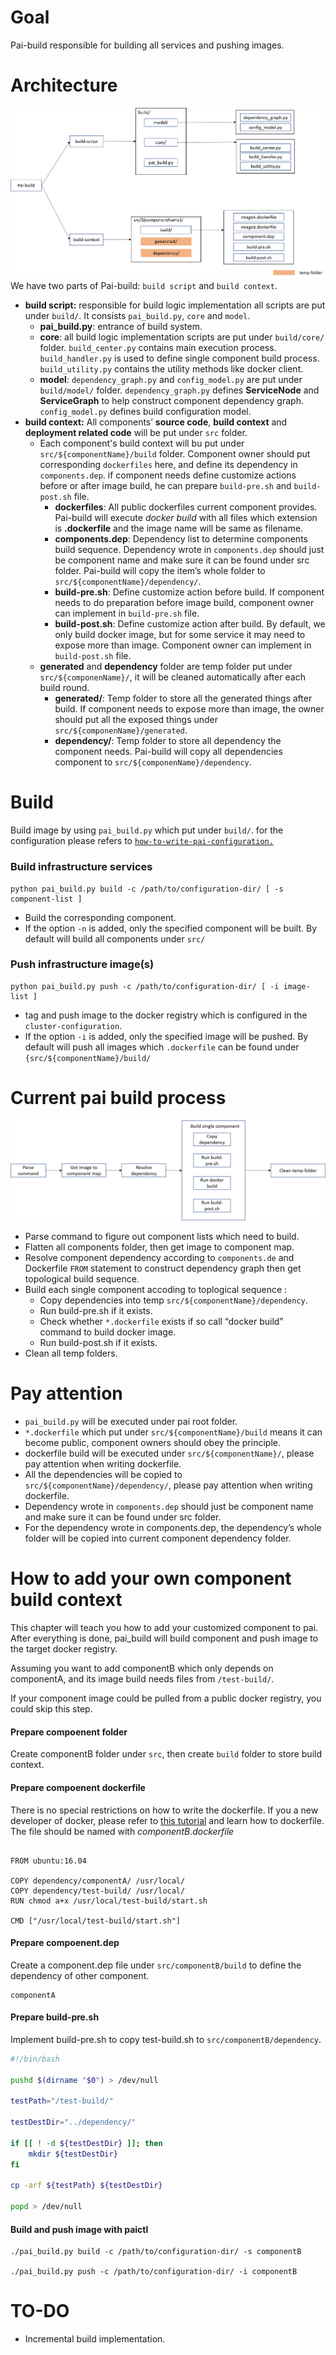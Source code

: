 # Goal

Pai-build responsible for building all services and pushing images.

# Architecture
![Architecture](pic/pai-build.png)
We have two parts of Pai-build: `build script` and `build context`.

- **build script:** responsible for build logic implementation all scripts are put under `build/`. It consists `pai_build.py`, `core` and `model`.
    - **pai_build.py**: entrance of build system.
    - **core**: all build logic implementation scripts are put under `build/core/` folder. ``build_center.py`` contains main execution process. ``build_handler.py`` is used to define single component build process. ``build_utility.py`` contains the utility methods like docker client.
    - **model**: ``dependency_graph.py`` and ``config_model.py`` are put under `build/model/` folder. ``dependency_graph.py`` defines **ServiceNode** and **ServiceGraph** to help construct component dependency graph. ``config_model.py`` defines build configuration model.
- **build context:** All components’ **source code**, **build context** and **deployment related code** will be put under ``src`` folder.
    - Each component's build context will bu put under ``src/${componentName}/build`` folder. Component owner should put corresponding ``dockerfiles`` here, and define its dependency in ``components.dep``. if component needs define customize actions before or after image build, he can prepare ``build-pre.sh`` and ``build-post.sh`` file.
        - **dockerfiles**: All public dockerfiles current component provides. Pai-build will execute *docker build* with all files which extension is **.dockerfile** and the image name will be same as filename.
        - **components.dep**: Dependency list to determine components build sequence. Dependency wrote in ``components.dep`` should just be component name and make sure it can be found under src folder. Pai-build will copy the item’s whole folder to ``src/${componentName}/dependency/``.
        - **build-pre.sh**: Define customize action before build.  If component needs to do preparation before image build, component owner can implement in ``build-pre.sh`` file.
        - **build-post.sh**: Define customize action after build. By default, we only build docker image, but for some service it may need to expose more than image. Component owner can implement in ``build-post.sh`` file.
    - **generated** and **dependency** folder are temp folder put under ``src/${componenName}/``, it will be cleaned automatically after each build round.
        - **generated/**: Temp folder to store all the generated things after build. If component needs to expose more than image, the owner should put all the exposed things under ``src/${componenName}/generated``.
        - **dependency/**: Temp folder to store all dependency the component needs. Pai-build will copy all dependencies component to ``src/${componenName}/dependency``.


# Build

Build image by using ```pai_build.py``` which put under ``build/``. for the configuration please refers to [`how-to-write-pai-configuration.`](../pai-management/doc/how-to-write-pai-configuration.md)
### Build infrastructure services <a name="Service_Build"></a>

```
python pai_build.py build -c /path/to/configuration-dir/ [ -s component-list ]
```

- Build the corresponding component.
- If the option `-n` is added, only the specified component will be built. By default will build all components under ``src/``

### Push infrastructure image(s) <a name="Image_Push"></a>

```
python pai_build.py push -c /path/to/configuration-dir/ [ -i image-list ]
```

- tag and push image to the docker registry which is configured in the ```cluster-configuration```.
- If the option `-i` is added, only the specified image will be pushed. By default will push all images which ``.dockerfile`` can be found under ``{src/${componentName}/build/``

# Current pai build process

![BuildProcess](pic/pai-build-process.png)

- Parse command to figure out component lists which need to build.
- Flatten all components folder, then get image to component map.
- Resolve component dependency according to ``components.de`` and Dockerfile ``FROM`` statement to construct dependency graph then get topological build sequence.
- Build each single component accoding to toplogical sequence :
    - Copy dependencies into temp ``src/${componentName}/dependency``.
    - Run build-pre.sh if it exists.
    - Check whether ``*.dockerfile`` exists if so call “docker build” command to build docker image.
    - Run build-post.sh if it exists.
-  Clean all temp folders.

# Pay attention

- ``pai_build.py`` will be executed under pai root folder.
- ``*.dockerfile`` which put under ``src/${componentName}/build`` means it can become public, component owners should obey the principle.
- dockerfile build will be executed under ``src/${componentName}/``, please pay attention when writing dockerfile.
- All the dependencies will be copied to ``src/${componentName}/dependency/``, please pay attention when writing dockerfile.
- Dependency wrote in ```components.dep``` should just be component name and make sure it can be found under src folder.
- For the dependency wrote in components.dep, the dependency’s whole folder will be copied into current component dependency folder.


# How to add your own component build context

This chapter will teach you how to add your customized component to pai. After everything is done, pai_build will build component and push image to the target docker registry.

Assuming you want to add componentB which only depends on componentA, and its image build needs files from ``/test-build/``.

If your component image could be pulled from a public docker registry, you could skip this step.

#### Prepare compoenent folder ####

Create componentB folder under ``src``, then create ``build`` folder to store build context.

#### Prepare compoenent dockerfile ####

There is no special restrictions on how to write the dockerfile. If you a new developer of docker, please refer to [this tutorial](https://docs.docker.com/develop/develop-images/dockerfile_best-practices/) and learn how to dockerfile. The file should be named with *componentB.dockerfile*

```

FROM ubuntu:16.04

COPY dependency/componentA/ /usr/local/
COPY dependency/test-build/ /usr/local/
RUN chmod a+x /usr/local/test-build/start.sh

CMD ["/usr/local/test-build/start.sh"]

```

#### Prepare compoenent.dep ####

Create a component.dep file under ``src/componentB/build`` to define the dependency of other component.

```
componentA
```
#### Prepare build-pre.sh ####

Implement build-pre.sh to copy test-build.sh to ``src/componentB/dependency``.

```bash
#!/bin/bash

pushd $(dirname "$0") > /dev/null

testPath="/test-build/"

testDestDir="../dependency/"

if [[ ! -d ${testDestDir} ]]; then
    mkdir ${testDestDir}
fi

cp -arf ${testPath} ${testDestDir}

popd > /dev/null

```

#### Build and push image with paictl ####

```
./pai_build.py build -c /path/to/configuration-dir/ -s componentB

./pai_build.py push -c /path/to/configuration-dir/ -i componentB

```

# TO-DO

- Incremental build implementation.
